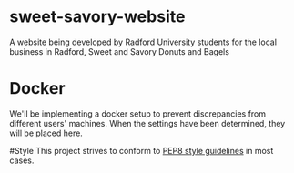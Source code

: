 # sweet-savory-website
A website being developed by Radford University students for the local business in Radford, Sweet and Savory Donuts and Bagels

# Docker
We'll be implementing a docker setup to prevent discrepancies from different users' machines. When the settings have been determined, they will be placed here.

#Style
This project strives to conform to [PEP8 style guidelines](http://pep8.org) in most cases.